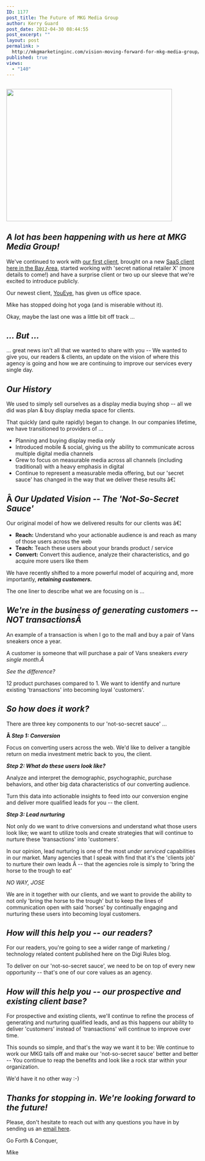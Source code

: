 ```yaml
---
ID: 1177
post_title: The Future of MKG Media Group
author: Kerry Guard
post_date: 2012-04-30 08:44:55
post_excerpt: ""
layout: post
permalink: >
  http://mkgmarketinginc.com/vision-moving-forward-for-mkg-media-group/
published: true
views:
  - "140"
---
```

<h2><img class="aligncenter  wp-image-1178" title="future" src="http://mkgmediagroup.com/wp-content/uploads/2012/04/future.jpeg" alt="" width="434" height="346" /></h2>
<h2><em>A lot has been happening with us here at MKG Media Group!</em></h2>
We've continued to work with <a href="http://box.com" target="_blank">our first client</a>, brought on a new <a href="http://youeye.com" target="_blank">SaaS client here in the Bay Area</a>, started working with 'secret national retailer X' (more details to come!) and have a surprise client or two up our sleeve that we're excited to introduce publicly.

Our newest client, <a href="http://youeye.com" target="_blank">YouEye</a>, has given us office space.

Mike has stopped doing hot yoga (and is miserable without it).

Okay, maybe the last one was a little bit off track ...
<h2><em>... But ...</em></h2>
... great news isn't all that we wanted to share with you -- We wanted to give you, our readers &amp; clients, an update on the vision of where this agency is going and how we are continuing to improve our services every single day.
<h2><strong><em>Our History</em></strong></h2>
We used to simply sell ourselves as a display media buying shop -- all we did was plan &amp; buy display media space for clients.

That quickly (and quite rapidly) began to change. In our companies lifetime, we have transitioned to providers of ...
<ul>
	<li>Planning and buying display media only</li>
	<li>Introduced mobile &amp; social, giving us the ability to communicate across multiple digital media channels</li>
	<li>Grew to focus on measurable media across all channels (including traditional) with a heavy emphasis in digital</li>
	<li>Continue to represent a measurable media offering, but our 'secret sauce' has changed in the way that we deliver these results â€¦</li>
</ul>
<h2>Â <strong><em>Our Updated Vision -- The 'Not-So-Secret Sauce'</em></strong></h2>
Our original model of how we delivered results for our clients was â€¦
<ul>
	<li><strong>Reach:</strong> Understand who your actionable audience is and reach as many of those users across the web</li>
	<li><strong>Teach:</strong> Teach these users about your brands product / service</li>
	<li><strong>Convert:</strong> Convert this audience, analyze their characteristics, and go acquire more users like them</li>
</ul>
We have recently shifted to a more powerful model of acquiring and, more importantly, <em><strong>retaining customers.</strong></em>

The one liner to describe what we are focusing on is ...
<h2><strong><em>We're in the business of generating customers -- NOT transactionsÂ </em></strong></h2>
An example of a transaction is when I go to the mall and buy a pair of Vans sneakers once a year.

A customer is someone that will purchase a pair of Vans sneakers <em>every single month.Â </em>

<em>See the difference?</em>

12 product purchases compared to 1. We want to identify and nurture existing 'transactions' into becoming loyal 'customers'.
<h2><strong><em>So how does it work?</em></strong></h2>
There are three key components to our 'not-so-secret sauce' ...

<strong>Â <em>Step 1: Conversion</em></strong>

Focus on converting users across the web. We'd like to deliver a tangible return on media investment metric back to you, the client.

<strong><em>Step 2: What do these users look like?</em></strong>

Analyze and interpret the demographic, psychographic, purchase behaviors, and other big data characteristics of our converting audience.

Turn this data into actionable insights to feed into our conversion engine and deliver more qualified leads for you -- the client.

<strong><em>Step 3: Lead nurturing</em></strong>

Not only do we want to drive conversions and understand what those users look like; we want to utilize tools and create strategies that will continue to nurture these 'transactions' into 'customers'.

In our opinion, lead nurturing is one of the most <em>under serviced </em>capabilities in our market. Many agencies that I speak with find that it's the 'clients job' to nurture their own leads Â -- that the agencies role is simply to 'bring the horse to the trough to eat'

<em>NO WAY, JOSE</em>

We are in it together with our clients, and we want to provide the ability to not only 'bring the horse to the trough' but to keep the lines of communication open with said 'horses' by continually engaging and nurturing these users into becoming loyal customers.
<h2><strong><em>How will this help you -- our readers?</em></strong></h2>
For our readers, you're going to see a wider range of marketing / technology related content published here on the Digi Rules blog.

To deliver on our 'not-so-secret sauce', we need to be on top of every new opportunity -- that's one of our core values as an agency.
<h2><strong><em>How will this help you -- our prospective and existing client base?</em></strong></h2>
For prospective and existing clients, we'll continue to refine the process of generating and nurturing qualified leads, and as this happens our ability to deliver 'customers' instead of 'transactions' will continue to improve over time.

This sounds so simple, and that's the way we want it to be: We continue to work our MKG tails off and make our 'not-so-secret sauce' better and better -- You continue to reap the benefits and look like a rock star within your organization.

We'd have it no other way :-)
<h2><strong><em>Thanks for stopping in. We're looking forward to the future!</em></strong></h2>
Please, don't hesitate to reach out with any questions you have in by sending us an <a href="http://mkgmediagroup.com/contact-us" target="_blank">email here</a>.

Go Forth &amp; Conquer,

Mike

&nbsp;

&nbsp;
